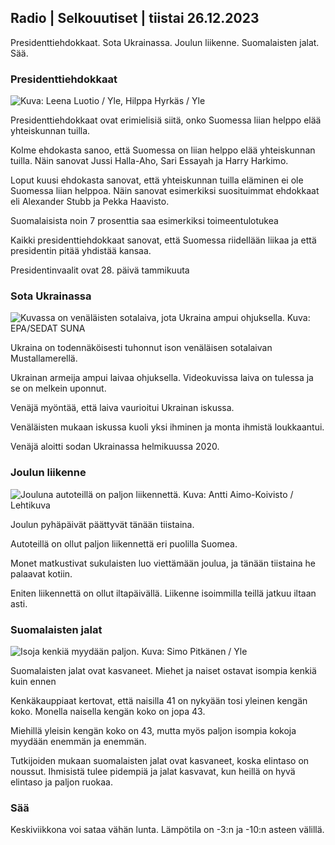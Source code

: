 Radio \| Selkouutiset \| tiistai 26.12.2023
-------------------------------------------

Presidenttiehdokkaat. Sota Ukrainassa. Joulun liikenne. Suomalaisten jalat. Sää.

### Presidenttiehdokkaat

![ Kuva: Leena Luotio / Yle, Hilppa Hyrkäs / Yle](https://images.cdn.yle.fi/image/upload/c_crop,h_1080,w_1919,x_0,y_0/ar_1.7777777777777777,c_fill,g_faces,h_675,w_1200/dpr_1.0/q_auto:eco/f_auto/fl_lossy/v1703585205/39-1220354658aa55111eb6)

Presidenttiehdokkaat ovat erimielisiä siitä, onko Suomessa liian helppo elää yhteiskunnan tuilla.

Kolme ehdokasta sanoo, että Suomessa on liian helppo elää yhteiskunnan tuilla. Näin sanovat Jussi Halla-Aho, Sari Essayah ja Harry Harkimo.

Loput kuusi ehdokasta sanovat, että yhteiskunnan tuilla eläminen ei ole Suomessa liian helppoa. Näin sanovat esimerkiksi suosituimmat ehdokkaat eli Alexander Stubb ja Pekka Haavisto.

Suomalaisista noin 7 prosenttia saa esimerkiksi toimeentulotukea

Kaikki presidenttiehdokkaat sanovat, että Suomessa riidellään liikaa ja että presidentin pitää yhdistää kansaa.

Presidentinvaalit ovat 28. päivä tammikuuta

### Sota Ukrainassa

![Kuvassa on venäläisten sotalaiva, jota Ukraina ampui ohjuksella. Kuva: EPA/SEDAT SUNA](https://images.cdn.yle.fi/image/upload/c_crop,h_1869,w_3324,x_0,y_35/ar_1.7777777777777777,c_fill,g_faces,h_675,w_1200/dpr_1.0/q_auto:eco/f_auto/fl_lossy/v1703579070/39-1220342658a8d26acafc)

Ukraina on todennäköisesti tuhonnut ison venäläisen sotalaivan Mustallamerellä.

Ukrainan armeija ampui laivaa ohjuksella. Videokuvissa laiva on tulessa ja se on melkein uponnut.

Venäjä myöntää, että laiva vaurioitui Ukrainan iskussa.

Venäläisten mukaan iskussa kuoli yksi ihminen ja monta ihmistä loukkaantui.

Venäjä aloitti sodan Ukrainassa helmikuussa 2020.

### Joulun liikenne

![Jouluna autoteillä on paljon liikennettä. Kuva: Antti Aimo-Koivisto / Lehtikuva](https://images.cdn.yle.fi/image/upload/c_crop,h_2520,w_4480,x_0,y_464/ar_1.7777777777777777,c_fill,g_faces,h_675,w_1200/dpr_1.0/q_auto:eco/f_auto/fl_lossy/v1703345255/39-12200926586fc12360d0)

Joulun pyhäpäivät päättyvät tänään tiistaina.

Autoteillä on ollut paljon liikennettä eri puolilla Suomea.

Monet matkustivat sukulaisten luo viettämään joulua, ja tänään tiistaina he palaavat kotiin.

Eniten liikennettä on ollut iltapäivällä. Liikenne isoimmilla teillä jatkuu iltaan asti.

### Suomalaisten jalat

![Isoja kenkiä myydään paljon. Kuva: Simo Pitkänen / Yle](https://images.cdn.yle.fi/image/upload/c_crop,h_2800,w_4979,x_0,y_254/ar_1.7777777777777777,c_fill,g_faces,h_675,w_1200/dpr_1.0/q_auto:eco/f_auto/fl_lossy/v1695988704/39-1090454641edb4ca3dcc)

Suomalaisten jalat ovat kasvaneet. Miehet ja naiset ostavat isompia kenkiä kuin ennen

Kenkäkauppiaat kertovat, että naisilla 41 on nykyään tosi yleinen kengän koko. Monella naisella kengän koko on jopa 43.

Miehillä yleisin kengän koko on 43, mutta myös paljon isompia kokoja myydään enemmän ja enemmän.

Tutkijoiden mukaan suomalaisten jalat ovat kasvaneet, koska elintaso on noussut. Ihmisistä tulee pidempiä ja jalat kasvavat, kun heillä on hyvä elintaso ja paljon ruokaa.

### Sää

Keskiviikkona voi sataa vähän lunta. Lämpötila on -3:n ja -10:n asteen välillä.

